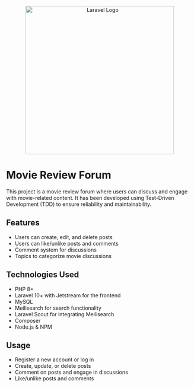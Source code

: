 <p align="center"><a href="https://laravel.com" target="_blank"><img src="https://raw.githubusercontent.com/laravel/art/master/logo-lockup/5%20SVG/2%20CMYK/1%20Full%20Color/laravel-logolockup-cmyk-red.svg" width="400" alt="Laravel Logo"></a></p>

# Movie Review Forum

This project is a movie review forum where users can discuss and engage with movie-related content. It has been developed using Test-Driven Development (TDD) to ensure reliability and maintainability.

## Features
- Users can create, edit, and delete posts
- Users can like/unlike posts and comments
- Comment system for discussions
- Topics to categorize movie discussions

## Technologies Used
- PHP 8+
- Laravel 10+ with Jetstream for the frontend
- MySQL
- Meilisearch for search functionality
- Laravel Scout for integrating Meilisearch
- Composer
- Node.js & NPM

## Usage
- Register a new account or log in
- Create, update, or delete posts
- Comment on posts and engage in discussions
- Like/unlike posts and comments


